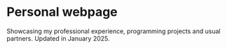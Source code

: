 # Personal webpage
Showcasing my professional experience, programming projects and usual partners.
Updated in January 2025.

